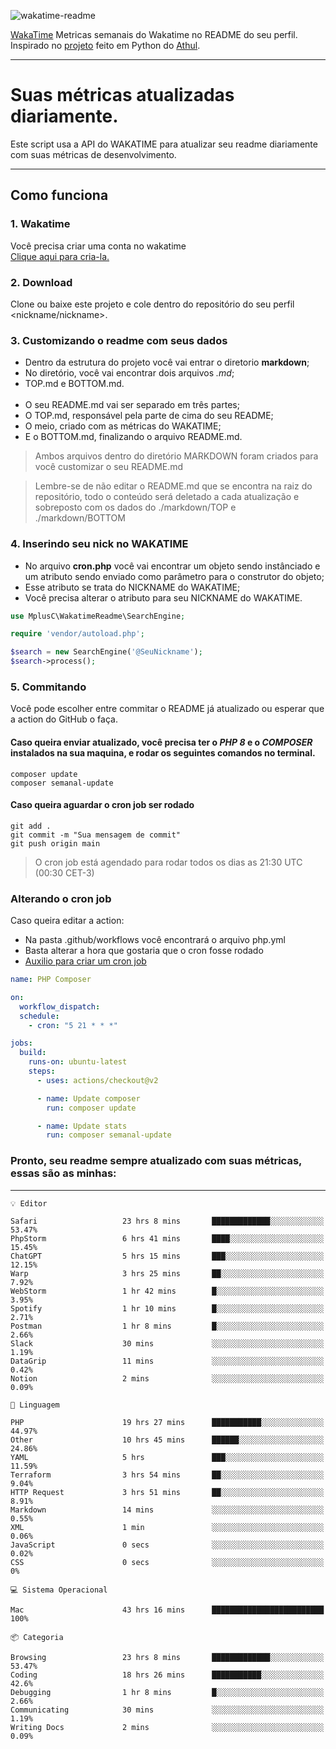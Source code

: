 ![wakatime-readme](https://socialify.git.ci/bymatheus/wakatime-readme/image?description=1&descriptionEditable=M%C3%A9tricas%20semanais%20do%20Wakatime%20no%20seu%20README%20de%20perfil.&font=KoHo&forks=1&language=1&owner=1&pattern=Signal&stargazers=1&theme=Dark)

[WakaTime](https://wakatime.com) Metricas semanais do Wakatime no README do seu perfil. <br>
Inspirado no [projeto](https://github.com/athul/waka-readme) feito em Python do [Athul](https://github.com/athul).
___

# Suas métricas atualizadas diariamente.
Este script usa a API do WAKATIME para atualizar seu readme diariamente com suas métricas de desenvolvimento.

___

## Como funciona

### 1. Wakatime
Você precisa criar uma conta no wakatime <br>
[Clique aqui para cria-la.](https://wakatime.com) 

### 2. Download
Clone ou baixe este projeto e cole dentro do repositório do seu perfil <nickname/nickname>.

### 3. Customizando o readme com seus dados
- Dentro da estrutura do projeto você vai entrar o diretorio **markdown**;  
- No diretório, você vai encontrar dois arquivos *.md*;
- TOP.md e BOTTOM.md.
<br><br>
- O seu README.md vai ser separado em três partes; 
- O TOP.md, responsável pela parte de cima do seu README;
- O meio, criado com as métricas do WAKATIME;
- E o BOTTOM.md, finalizando o arquivo README.md.<br>

> Ambos arquivos dentro do diretório MARKDOWN foram criados para você customizar o seu README.md

> Lembre-se de não editar o README.md que se encontra na raiz do repositório, todo o conteúdo será deletado a cada atualização e sobreposto com os dados do ./markdown/TOP e ./markdown/BOTTOM

### 4. Inserindo seu nick no WAKATIME
- No arquivo **cron.php** você vai encontrar um objeto sendo instânciado e um atributo sendo enviado como parâmetro para o construtor do objeto;
- Esse atributo se trata do NICKNAME do WAKATIME;
- Você precisa alterar o atributo para seu NICKNAME do WAKATIME.

```php
use MplusC\WakatimeReadme\SearchEngine;

require 'vendor/autoload.php';

$search = new SearchEngine('@SeuNickname');
$search->process();
```

### 5. Commitando
Você pode escolher entre commitar o README já atualizado ou esperar que a action do GitHub o faça. <br>

#### Caso queira enviar atualizado, você precisa ter o *PHP 8* e o *COMPOSER* instalados na sua maquina, e rodar os seguintes comandos no terminal.
```composer
composer update
composer semanal-update 
```

#### Caso queira aguardar o cron job ser rodado 
```git 
git add .
git commit -m "Sua mensagem de commit"
git push origin main
```

>O cron job está agendado para rodar todos os dias as 21:30 UTC (00:30 CET-3) 

### Alterando o cron job
Caso queira editar a action:

- Na pasta .github/workflows você encontrará o arquivo php.yml
- Basta alterar a hora que gostaria que o cron fosse rodado
- [Auxilio para criar um cron job](https://crontab.guru)

```yml
name: PHP Composer

on:
  workflow_dispatch:
  schedule:
    - cron: "5 21 * * *"

jobs:
  build:
    runs-on: ubuntu-latest
    steps:
      - uses: actions/checkout@v2

      - name: Update composer
        run: composer update

      - name: Update stats
        run: composer semanal-update
```

### Pronto, seu readme sempre atualizado com suas métricas, essas são as minhas:

___
```text
💡 Editor

Safari                   23 hrs 8 mins       █████████████░░░░░░░░░░░░     53.47%
PhpStorm                 6 hrs 41 mins       ████░░░░░░░░░░░░░░░░░░░░░     15.45%
ChatGPT                  5 hrs 15 mins       ███░░░░░░░░░░░░░░░░░░░░░░     12.15%
Warp                     3 hrs 25 mins       ██░░░░░░░░░░░░░░░░░░░░░░░      7.92%
WebStorm                 1 hr 42 mins        █░░░░░░░░░░░░░░░░░░░░░░░░      3.95%
Spotify                  1 hr 10 mins        █░░░░░░░░░░░░░░░░░░░░░░░░      2.71%
Postman                  1 hr 8 mins         █░░░░░░░░░░░░░░░░░░░░░░░░      2.66%
Slack                    30 mins             ░░░░░░░░░░░░░░░░░░░░░░░░░      1.19%
DataGrip                 11 mins             ░░░░░░░░░░░░░░░░░░░░░░░░░      0.42%
Notion                   2 mins              ░░░░░░░░░░░░░░░░░░░░░░░░░      0.09%
```
```text
💬 Linguagem

PHP                      19 hrs 27 mins      ███████████░░░░░░░░░░░░░░     44.97%
Other                    10 hrs 45 mins      ██████░░░░░░░░░░░░░░░░░░░     24.86%
YAML                     5 hrs               ███░░░░░░░░░░░░░░░░░░░░░░     11.59%
Terraform                3 hrs 54 mins       ██░░░░░░░░░░░░░░░░░░░░░░░      9.04%
HTTP Request             3 hrs 51 mins       ██░░░░░░░░░░░░░░░░░░░░░░░      8.91%
Markdown                 14 mins             ░░░░░░░░░░░░░░░░░░░░░░░░░      0.55%
XML                      1 min               ░░░░░░░░░░░░░░░░░░░░░░░░░      0.06%
JavaScript               0 secs              ░░░░░░░░░░░░░░░░░░░░░░░░░      0.02%
CSS                      0 secs              ░░░░░░░░░░░░░░░░░░░░░░░░░         0%
```
```text
💻 Sistema Operacional

Mac                      43 hrs 16 mins      █████████████████████████       100%
```
```text
📦 Categoria

Browsing                 23 hrs 8 mins       █████████████░░░░░░░░░░░░     53.47%
Coding                   18 hrs 26 mins      ███████████░░░░░░░░░░░░░░      42.6%
Debugging                1 hr 8 mins         █░░░░░░░░░░░░░░░░░░░░░░░░      2.66%
Communicating            30 mins             ░░░░░░░░░░░░░░░░░░░░░░░░░      1.19%
Writing Docs             2 mins              ░░░░░░░░░░░░░░░░░░░░░░░░░      0.09%
```
